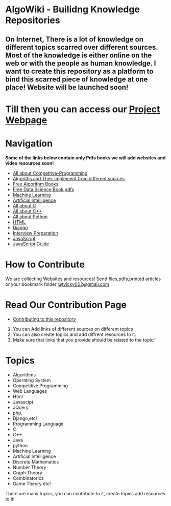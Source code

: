 AlgoWiki - Builidng Knowledge Repositories
============================================

On Internet, There is a lot of knowledge on different topics scarred over different sources. Most of the knowledge is either online on the web or with the people as human knowledge. I want to create this repository as a platform to bind this scarred piece of knowledge at one place! 
Website will be launched soon!
------------------------------
Till then you can access our
[Project Webpage](https://algowiki.herokuapp.com/)
=============
Navigation
=========
**Some of the links below contain only Pdfs books we will add websites and video resources soon!**

* [All about Competitve-Programming](https://github.com/vicky002/AlgoWiki/blob/35ba2bc1ff92673eea81dc6eda8bb476719f00b5/Competitive-Programming/Competitive-Programming.md)
* [Algoriths and Their Implement from different sources](https://github.com/vicky002/AlgoWiki/blob/gh-pages/Algorithms/Sources.md)
* [Free Algorithm Books](https://github.com/vicky002/AlgoWiki/blob/gh-pages/Free-Books/Algorithms-Data_Structures.md)
* [Free Data Science Book pdfs](https://github.com/vicky002/AlgoWiki/blob/gh-pages/Free-Books/Data%20Science.md)
* [Machine Learning](https://github.com/vicky002/AlgoWiki/blob/gh-pages/Machine-Learning/Sources.md)
* [Artificial Intelligence](https://github.com/vicky002/AlgoWiki/blob/gh-pages/Artifical_Intelligence/resources.md)
* [All about C](https://github.com/vicky002/AlgoWiki/blob/gh-pages/C/sources.md)
* [All about C++](https://github.com/vicky002/AlgoWiki/blob/gh-pages/C_plus_plus/resources.md)
* [All about Python](https://github.com/vicky002/AlgoWiki/blob/gh-pages/python/resources.md)
* [HTML](https://github.com/vicky002/AlgoWiki/blob/gh-pages/HTML_CSS/html_resources.md)
* [Django](https://github.com/vicky002/AlgoWiki/blob/gh-pages/Django/resources.md)
* [Interview Preparation](https://github.com/vicky002/AlgoWiki/blob/gh-pages/Interviews/resources.md)
* [JavaScript](https://github.com/vicky002/AlgoWiki/blob/gh-pages/JAVASCRIPT/resources.md)
* [JavaScript Guide](https://github.com/airbnb/javascript/blob/master/README.md)


How to Contribute
==================
We are collecting Websites and resources! Send files,pdfs,printed articles or your bookmark folder @tvicky002@gmail.com 

Read Our Contribution Page
=======================
* [Contributing to this repository](https://github.com/vicky002/Wiki_Knowledge/wiki/Contribution)
1. You can Add links of different sources on different topics
2. You can also create topics and add diffrent resources to it.
3. Make sure that links that you provide should be related to the topic!

Topics
======
- Algorithms
- Operating System
- Competitive Programming
- Web Languages
 -  Html
 -  Javascipt
 -  JQuery
 -  php, 
 -  Django,etc!
- Programming Language 
 - C
 - C++
 - Java
 - python
- Machine Learning
- Artificial Intelligence
- Discrete Mathematics
 - Number Theory
 - Graph Theory
 - Combinatorics
 - Game Theory etc!

There are many topics, you can contribute to it, create topics add resources to it!


